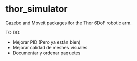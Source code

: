 # thor_simulator
Gazebo and Moveit packages for the Thor 6DoF robotic arm.


TO DO:
- Mejorar PID (Pero ya están bien)
- Mejorar calidad de meshes visuales
- Documentar y ordenar paquetes

